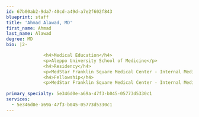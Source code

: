 ```yaml
---
id: 67b00ab2-9da7-40cd-a49d-a7e2f602f843
blueprint: staff
title: 'Ahmad Alawad, MD'
first_name: Ahmad
last_name: Alawad
degree: MD
bio: |2-

              <h4>Medical Education</h4>
              <p>Aleppo University School of Medicine</p>
              <h4>Residency</h4>
              <p>MedStar Franklin Square Medical Center - Internal Medicine internship and residency</p>
              <h4>Fellowship</h4>
              <p>MedStar Franklin Square Medical Center - Internal Medicine internship and residency</p>
          
primary_specialty: 5e346d0e-a69a-47f3-b045-05773d5330c1
services:
  - 5e346d0e-a69a-47f3-b045-05773d5330c1
---
```

